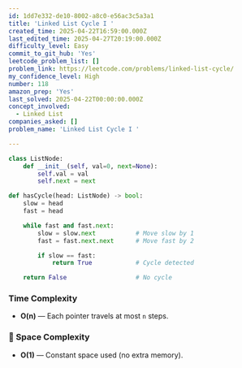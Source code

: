 ```yaml
---
id: 1dd7e332-de10-8002-a8c0-e56ac3c5a3a1
title: 'Linked List Cycle I '
created_time: 2025-04-22T16:59:00.000Z
last_edited_time: 2025-04-27T20:19:00.000Z
difficulty_level: Easy
commit_to_git_hub: 'Yes'
leetcode_problem_list: []
problem_link: https://leetcode.com/problems/linked-list-cycle/
my_confidence_level: High
number: 118
amazon_prep: 'Yes'
last_solved: 2025-04-22T00:00:00.000Z
concept_involved:
  - Linked List
companies_asked: []
problem_name: 'Linked List Cycle I '

---
```


```python
class ListNode:
    def __init__(self, val=0, next=None):
        self.val = val
        self.next = next

def hasCycle(head: ListNode) -> bool:
    slow = head
    fast = head

    while fast and fast.next:
        slow = slow.next           # Move slow by 1
        fast = fast.next.next      # Move fast by 2

        if slow == fast:
            return True            # Cycle detected

    return False                   # No cycle

```

### Time Complexity

*   **O(n)** — Each pointer travels at most `n` steps.

### 🧠 Space Complexity

*   **O(1)** — Constant space used (no extra memory).

